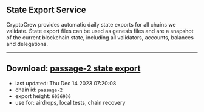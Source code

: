 ## State Export Service
CryptoCrew provides automatic daily state exports for all chains we validate. State export files can be used as genesis files and are a snapshot of the current blockchain state, including all validators, accounts, balances and delegations.

---
**Download: [passage-2 state export](https://dl.ccvalidators.com/SERVICE/passage/passage-2_export_6056936.json)**
---

- last updated: Thu Dec 14 2023 07:20:08
- chain id: `passage-2`
- export height: `6056936`
- use for: airdrops, local tests, chain recovery
